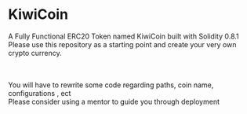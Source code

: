 # KiwiCoin

A Fully Functional ERC20 Token named KiwiCoin built with Solidity 0.8.1
<br>
Please use this repository as a starting point and create your very own crypto currency.

<br><br>
You will have to rewrite some code regarding paths, coin name, configurations , ect
<br>
Please consider using a mentor to guide you through deployment
